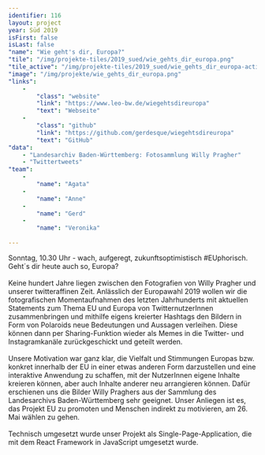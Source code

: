 ```yaml
---
identifier: 116
layout: project
year: Süd 2019
isFirst: false
isLast: false
"name": "Wie geht's dir, Europa?"
"tile": "/img/projekte-tiles/2019_sued/wie_gehts_dir_europa.png"
"tile_active": "/img/projekte-tiles/2019_sued/wie_gehts_dir_europa-active.png"
"image": "/img/projekte/wie_gehts_dir_europa.png"
"links":
    -
        "class": "website"
        "link": "https://www.leo-bw.de/wiegehtsdireuropa"
        "text": "Webseite"
    -
        "class": "github"
        "link": "https://github.com/gerdesque/wiegehtsdireuropa"
        "text": "GitHub"
"data":
    - "Landesarchiv Baden-Württemberg: Fotosammlung Willy Pragher"
    - "Twittertweets"
"team":
    -
        "name": "Agata"
    -
        "name": "Anne"
    -
        "name": "Gerd"
    -
        "name": "Veronika"
           
---
```

Sonntag, 10.30 Uhr - wach, aufgeregt, zukunftsoptimistisch #EUphorisch. Geht´s dir heute auch so, Europa?
<br/><br/>
Keine hundert Jahre liegen zwischen den Fotografien von Willy Pragher und unserer twitteraffinen Zeit. Anlässlich der Europawahl 2019 wollen wir die fotografischen Momentaufnahmen des letzten Jahrhunderts mit aktuellen Statements zum Thema EU und Europa von TwitternutzerInnen zusammenbringen und mithilfe eigens kreierter Hashtags den Bildern in Form von Polaroids neue Bedeutungen und Aussagen verleihen. Diese können dann per Sharing-Funktion wieder als Memes in die Twitter- und Instagramkanäle zurückgeschickt und geteilt werden. 
<br/><br/>
Unsere Motivation war ganz klar, die Vielfalt und Stimmungen Europas bzw. konkret innerhalb der EU in einer etwas anderen Form darzustellen und eine interaktive Anwendung zu schaffen, mit der NutzerInnen eigene Inhalte kreieren können, aber auch Inhalte anderer neu arrangieren können. Dafür erschienen uns die Bilder Willy Praghers aus der Sammlung des Landesarchivs Baden-Württemberg sehr geeignet. Unser Anliegen ist es, das Projekt EU zu promoten und Menschen indirekt zu motivieren, am 26. Mai wählen zu gehen. 
<br/><br/>
Technisch umgesetzt wurde unser Projekt als Single-Page-Application, die mit dem React Framework in JavaScript umgesetzt wurde.